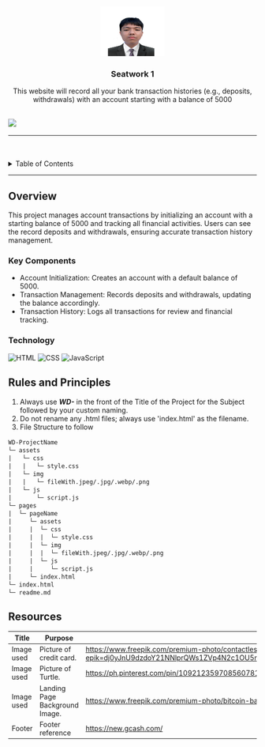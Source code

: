 <a name="readme-top">

<br/>

<br />
<div align="center">
  <a href="https://github.com/zyx-0314/">
  <!-- TODO: If you want to add logo or banner you can add it here -->
    <img src="./assets/img/pic.jpg" alt="pic" width="130" height="100">
  </a>
<!-- TODO: Change Title to the name of the title of your Project -->
  <h3 align="center">Seatwork 1</h3>
</div>
<!-- TODO: Make a short description -->
<div align="center">
  This website will record all your bank transaction histories (e.g., deposits, withdrawals) with an account starting with a balance of 5000
</div>

<br />

<!-- TODO: Change the zyx-0314 into your github username  -->
<!-- TODO: Change the WD-Template-Project into the same name of your folder -->
![](https://visit-counter.vercel.app/counter.png?page=Smojii/AWD-Seatwork-1-1-MJ-25)

---

<br />
<br />

<!-- TODO: If you want to add more layers for your readme -->
<details>
  <summary>Table of Contents</summary>
  <ol>
    <li>
      <a href="#overview">Overview</a>
      <ol>
        <li>
          <a href="#key-components">Key Components</a>
        </li>
        <li>
          <a href="#technology">Technology</a>
        </li>
      </ol>
    </li>
    <li>
      <a href="#rules-and-principles">Rules and Principles</a>
    </li>
    <li>
      <a href="#resources">Resources</a>
    </li>
  </ol>
</details>

---

## Overview

<!-- TODO: To be changed -->
<!-- The following are just sample -->
This project manages account transactions by initializing an account with a starting balance of 5000 and tracking all financial activities. Users can see the record deposits and withdrawals, ensuring accurate transaction history management.
### Key Components
<!-- TODO: List of Key Components -->
<!-- The following are just sample -->
- Account Initialization: Creates an account with a default balance of 5000.
- Transaction Management: Records deposits and withdrawals, updating the balance accordingly.
- Transaction History: Logs all transactions for review and financial tracking.

### Technology
<!-- TODO: List of Technology Used -->
![HTML](https://img.shields.io/badge/HTML-E34F26?style=for-the-badge&logo=html5&logoColor=white)
![CSS](https://img.shields.io/badge/CSS-1572B6?style=for-the-badge&logo=css3&logoColor=white)
![JavaScript](https://img.shields.io/badge/JavaScript-F7DF1E?style=for-the-badge&logo=javascript&logoColor=white)

## Rules and Principles
1. Always use ***WD-*** in the front of the Title of the Project for the Subject followed by your custom naming.
2. Do not rename any .html files; always use 'index.html' as the filename.
3. File Structure to follow

```
WD-ProjectName
└─ assets
|   └─ css
|   |   └─ style.css
|   └─ img
|   |   └─ fileWith.jpeg/.jpg/.webp/.png
|   └─ js
|       └─ script.js
└─ pages
|  └─ pageName
|     └─ assets
|     |  └─ css
|     |  |  └─ style.css
|     |  └─ img
|     |  |  └─ fileWith.jpeg/.jpg/.webp/.png
|     |  └─ js
|     |     └─ script.js
|     └─ index.html
└─ index.html
└─ readme.md
```

## Resources

<!-- TODO: Add References -->
| Title | Purpose | Link |
|-|-|-|
| Image used | Picture of credit card. | https://www.freepik.com/premium-photo/contactless-payment-with-credit-card-store_34599089.htm?epik=dj0yJnU9dzdoY21NNlprQWs1ZVp4N2c1OU5mQzVRVWRmeUFHTUomcD0wJm49TERKNlVJVEhubXhKZHNTZGFnOVJ5dyZ0PUFBQUFBR2VZaXpJ |
| Image used | Picture of Turtle. | https://ph.pinterest.com/pin/109212359708560781/ |
| Image used | Landing Page Background Image. | https://www.freepik.com/premium-photo/bitcoin-banknotes-with-copy-space_5481187.htm |
| Footer | Footer reference | https://new.gcash.com/ |
